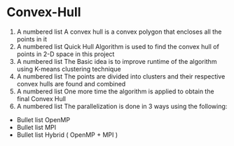 # Convex-Hull
1. A numbered list A convex hull is a convex polygon that encloses all the points in it
1. A numbered list Quick Hull Algorithm is used to find the convex hull of points in 2-D space in this project
1. A numbered list The Basic idea is to improve runtime of the algorithm using K-means clustering technique
1. A numbered list The points are divided into clusters and their respective convex hulls are found and combined
1. A numbered list One more time the algorithm is applied to obtain the final Convex Hull
1. A numbered list The parallelization is done in 3 ways using the following:
* Bullet list OpenMP
* Bullet list MPI
* Bullet list Hybrid ( OpenMP + MPI )

